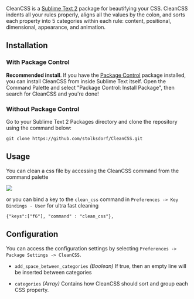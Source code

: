 CleanCSS is a [Sublime Text 2](http://www.sublimetext.com/2) package for beautifying your CSS. CleanCSS indents all your rules properly, aligns all the values by the colon, and sorts each property into 5 categories within each rule: content, positional, dimensional, appearance, and animation.

## Installation ##

### With Package Control ###

**Recommended install**. If you have the [Package Control](https://sublime.wbond.net/) package installed, you can install CleanCSS from inside Sublime Text itself. Open the Command Palette and select "Package Control: Install Package", then search for CleanCSS and you're done!

### Without Package Control ###

Go to your Sublime Text 2 Packages directory and clone the repository using the command below:

    git clone https://github.com/stolksdorf/CleanCSS.git

## Usage ##

You can clean a css file by accessing the CleanCSS command from the command palette

![](http://i.imgur.com/Ka6lDLR.gif)

or you can bind a key to the `clean_css` command in `Preferences -> Key Bindings - User` for ultra fast cleaning

	{"keys":["f6"], "command" : "clean_css"},

## Configuration ##

You can access the configuration settings by selecting `Preferences -> Package Settings -> CleanCSS`.

- `add_space_between_categories` *(Boolean)* If true, then an empty line will be inserted between categories

- `categories` *(Array)* Contains how CleanCSS should sort and group each CSS property.
